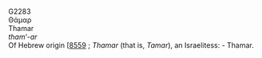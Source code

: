 <body>
  <p>G2283<br>  Θάμαρ  <br> Thamar  <br><i>tham‘-ar </i><br>Of Hebrew origin [<a href="h8559.htm">8559</a> ; <i>Thamar</i> (that is, <i>Tamar</i>), an Israelitess: - Thamar.<br></p>
 </body>